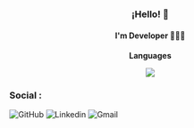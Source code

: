 <h3 align="center">¡Hello! 👋</h3>
</p>
<h4 align="center">I'm Developer 👨🏻‍💻 <h4>

<p align="center"> Languages <p>
<p align="center">
  <a href="https://skillicons.dev">
    <img src="https://skillicons.dev/icons?i=html,css,js,nodejs,ts" />
  </a>
</p>


<h3>Social : </h3>

![GitHub](https://img.shields.io/badge/github-%23121011.svg?style=for-the-badge&logo=github&logoColor=white)
![Linkedin](https://img.shields.io/badge/LinkedIn-0077B5?style=for-the-badge&logo=linkedin&logoColor=white)
![Gmail](https://img.shields.io/badge/Gmail-333333?style=for-the-badge&logo=gmail&logoColor=red)



